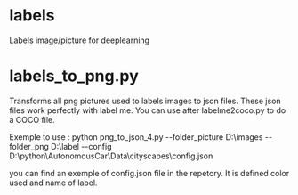 # labels
Labels image/picture for deeplearning 


# labels_to_png.py

Transforms all png pictures used to labels images to json files. These json files work perfectly with label me. You can use after labelme2coco.py to do a COCO file.

Exemple to use :  python png_to_json_4.py --folder_picture D:\images --folder_png D:\label --config D:\python\AutonomousCar\Data\cityscapes\config.json 

you can find an exemple of config.json file in the repetory. It is defined color used and name of label.
